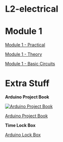 # L2-electrical


# Module 1

[Module 1 - Practical](https://github.com/Kieran-777/l2-electrical/blob/main/module-1/module-1-practical.md)

[Module 1 - Theory](https://github.com/Kieran-777/l2-electrical/blob/main/module-1/module-1-theory.md)

[Module 1 - Basic Circuits](https://github.com/Kieran-777/l2-electrical/blob/main/module-1/basic-circuit-diagrams.md)


# Extra Stuff

**Arduino Project Book** 

[![Arduino Project Book](http://img.youtube.com/vi/oKcH7p0yRcw/0.jpg)](http://www.youtube.com/watch?v=oKcH7p0yRcw "Arduino Project Book")

[Arduino Project Book](https://github.com/Kieran-777/arduino-projects-book)

**Time Lock Box**

[Arduino Lock Box](https://github.com/Kieran-777/lock-box)